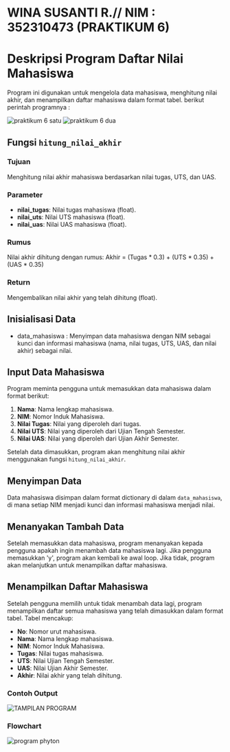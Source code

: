 # WINA SUSANTI R.// NIM : 352310473 (PRAKTIKUM 6)
# Deskripsi Program Daftar Nilai Mahasiswa

Program ini digunakan untuk mengelola data mahasiswa, menghitung nilai akhir, dan menampilkan daftar mahasiswa dalam format tabel. berikut perintah programnya : 

![praktikum 6 satu](https://github.com/user-attachments/assets/9686ba51-63ff-429b-ba67-4204db83768e)
![praktikum 6 dua](https://github.com/user-attachments/assets/fc376783-a732-4f82-b202-c4f98ce8185b)

## Fungsi `hitung_nilai_akhir`

### Tujuan
Menghitung nilai akhir mahasiswa berdasarkan nilai tugas, UTS, dan UAS.

### Parameter
- **nilai_tugas**: Nilai tugas mahasiswa (float).
- **nilai_uts**: Nilai UTS mahasiswa (float).
- **nilai_uas**: Nilai UAS mahasiswa (float).

### Rumus
Nilai akhir dihitung dengan rumus:
Akhir = (Tugas * 0.3) + (UTS * 0.35) + (UAS * 0.35)

### Return
Mengembalikan nilai akhir yang telah dihitung (float).

## Inisialisasi Data

- data_mahasiswa : Menyimpan data mahasiswa dengan NIM sebagai kunci dan informasi mahasiswa (nama, nilai tugas, UTS, UAS, dan nilai akhir) sebagai nilai.

## Input Data Mahasiswa

Program meminta pengguna untuk memasukkan data mahasiswa dalam format berikut:
1. **Nama**: Nama lengkap mahasiswa.
2. **NIM**: Nomor Induk Mahasiswa.
3. **Nilai Tugas**: Nilai yang diperoleh dari tugas.
4. **Nilai UTS**: Nilai yang diperoleh dari Ujian Tengah Semester.
5. **Nilai UAS**: Nilai yang diperoleh dari Ujian Akhir Semester.

Setelah data dimasukkan, program akan menghitung nilai akhir menggunakan fungsi `hitung_nilai_akhir`.

## Menyimpan Data

Data mahasiswa disimpan dalam format dictionary di dalam `data_mahasiswa`, di mana setiap NIM menjadi kunci dan informasi mahasiswa menjadi nilai.

## Menanyakan Tambah Data

Setelah memasukkan data mahasiswa, program menanyakan kepada pengguna apakah ingin menambah data mahasiswa lagi. Jika pengguna memasukkan 'y', program akan kembali ke awal loop. Jika tidak, program akan melanjutkan untuk menampilkan daftar mahasiswa.

## Menampilkan Daftar Mahasiswa

Setelah pengguna memilih untuk tidak menambah data lagi, program menampilkan daftar semua mahasiswa yang telah dimasukkan dalam format tabel. Tabel mencakup:
- **No**: Nomor urut mahasiswa.
- **Nama**: Nama lengkap mahasiswa.
- **NIM**: Nomor Induk Mahasiswa.
- **Tugas**: Nilai tugas mahasiswa.
- **UTS**: Nilai Ujian Tengah Semester.
- **UAS**: Nilai Ujian Akhir Semester.
- **Akhir**: Nilai akhir yang telah dihitung.

### Contoh Output


![TAMPILAN PROGRAM](https://github.com/user-attachments/assets/bcc3d627-36e6-4b84-8125-3cf529a5fff2)

### Flowchart 

![program phyton](https://github.com/user-attachments/assets/1bbeb674-3b5b-4025-8ba0-1825c2f4817a)


